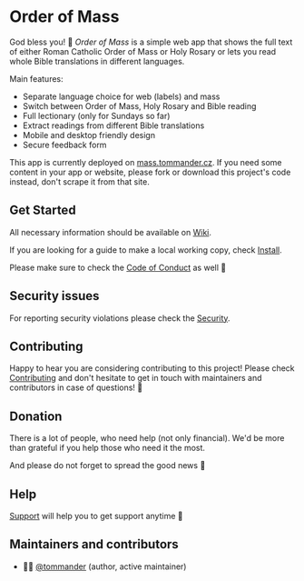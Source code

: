 # Order of Mass

God bless you! :pray: *Order of Mass* is a simple web app that shows the full text of either Roman Catholic Order of Mass or Holy Rosary or lets you read whole Bible translations in different languages.

Main features:

 * Separate language choice for web (labels) and mass
 * Switch between Order of Mass, Holy Rosary and Bible reading
 * Full lectionary (only for Sundays so far)
 * Extract readings from different Bible translations
 * Mobile and desktop friendly design
 * Secure feedback form

This app is currently deployed on [mass.tommander.cz](https://mass.tommander.cz). If you need some content in your app or website, please fork or download this project's code instead, don't scrape it from that site.

## Get Started

All necessary information should be available on [Wiki](https://github.com/tommander/catholic-mass/wiki/).

If you are looking for a guide to make a local working copy, check [Install](https://github.com/tommander/catholic-mass/wiki/Install).

Please make sure to check the [Code of Conduct](https://github.com/tommander/catholic-mass/blob/main/.github/CODE_OF_CONDUCT.md) as well :handshake:

## Security issues

For reporting security violations please check the [Security](https://github.com/tommander/catholic-mass/blob/main/.github/SECURITY.md).

## Contributing

Happy to hear you are considering contributing to this project! Please check [Contributing](https://github.com/tommander/catholic-mass/blob/main/.github/CONTRIBUTING.md) and don't hesitate to get in touch with maintainers and contributors in case of questions! :slightly_smiling_face:

## Donation

There is a lot of people, who need help (not only financial). We'd be more than grateful if you help those who need it the most.

And please do not forget to spread the good news :pray:

## Help

[Support](https://github.com/tommander/catholic-mass/blob/main/.github/SUPPORT.md) will help you to get support anytime :muscle:

## Maintainers and contributors

- :man_office_worker: [@tommander](https://github.com/tommander) (author, active maintainer)
